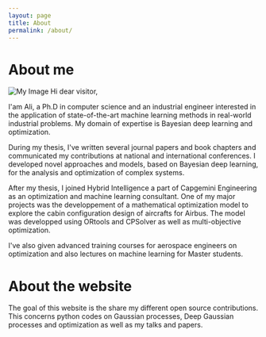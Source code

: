 ```yaml
---
layout: page
title: About
permalink: /about/
---
```


# About me
![My Image](https://hebbalali.github.io/Hebbalali/assets/cv_picture.jpg "Ali")
Hi dear visitor,

I'am Ali, a Ph.D in computer science and an industrial engineer interested in the application of state-of-the-art machine learning methods in real-world industrial problems. My domain of expertise is Bayesian deep learning and optimization. 

During my thesis, I've written several journal papers and book chapters and communicated my contributions at national and international conferences. I developed novel approaches and models, based on Bayesian deep learning, for the analysis and optimization of complex systems. 

After my thesis, I joined Hybrid Intelligence a part of Capgemini Engineering as an optimization and machine learning consultant. One of my major projects was the developpement of a mathematical optimization model  to explore the cabin configuration design of aircrafts for Airbus. The model was developped using ORtools and CPSolver as well as multi-objective optimization.

I've also given advanced training courses for aerospace engineers on optimization and also lectures on machine learning for Master students.

# About the website

The goal of this website is the share my different open source contributions. This concerns python codes on Gaussian processes, Deep Gaussian processes and optimization as well as my talks and papers.



